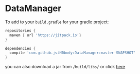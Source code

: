 # DataManager
To add to your `build.gradle` for your gradle project:
```gradle
repositories {
  maven { url 'https://jitpack.io'}
}

dependencies {
  compile 'com.github.jstN0body:DataManager:master-SNAPSHOT'
}
```
you can also download a jar from `/build/libs/` or click [here](https://github.com/jstN0body/DataManager/raw/master/build/libs/DataManager-1.0.jar)
